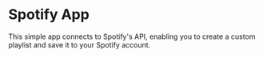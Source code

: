 # Spotify App

This simple app connects to Spotify's API, enabling you to create a custom playlist and save it to your Spotify account.

